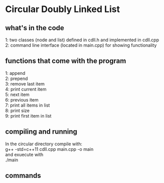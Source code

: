 # Circular Doubly Linked List 


## what's in the code
1: two classes (node and list) defined in cdll.h and implemented in cdll.cpp <br>
2: command line interface (located in main.cpp) for showing functionality <br>

## functions that come with the program
1: append <br> 
2: prepend <br>
3: remove last item <br>
4: print current item <br>
5: next item <br>
6: previous item <br>
7: print all items in list <br>
8: print size <br>
9: print first item in list <br>

## compiling and running 

In the circular directory compile with: <br>
g++ -std=c++11 cdll.cpp main.cpp -o main <br>
and exuecute with<br> 
./main <br>

## commands
